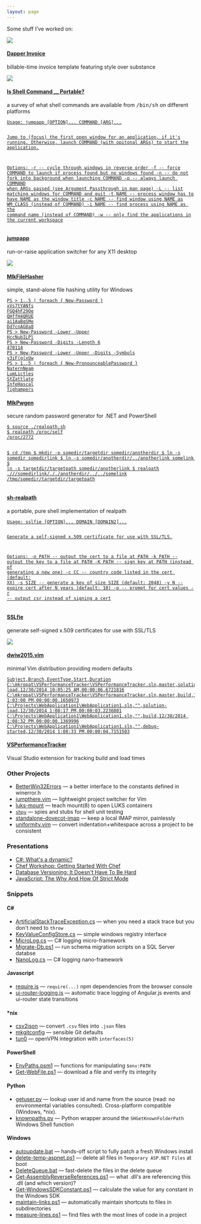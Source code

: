 ```yaml
---
layout: page
---
```


Some stuff I've worked on:

<div class="portfolio">

<div class="portfolio-entry">
  <div class="portfolio-feature">
    <a href="https://github.com/mkropat/dapper-invoice"><img src="assets/index/dapper-invoice.png"/></a>
  </div>
  <div class="portfolio-description">
    <h4><a href="https://github.com/mkropat/dapper-invoice">Dapper Invoice</a></h4>
    <p>billable-time invoice template featuring style over substance</p>
  </div>
</div>

<div class="portfolio-entry">
  <div class="portfolio-feature">
    <a href="http://www.codetinkerer.com/is-shell-portable/">
      <img src="assets/index/is-shell-portable.png" />
    </a>
  </div>
  <div class="portfolio-description">
    <h4><a href="http://www.codetinkerer.com/is-shell-portable/">Is Shell Command __ Portable?</a></h4>
    <p>a survey of what shell commands are available from <tt>/bin/sh</tt> on different platforms</p>
  </div>
</div>

<div class="portfolio-entry">
  <div class="portfolio-feature sh">
    <a href="https://github.com/mkropat/jumpapp">
      <pre><code>Usage: jumpapp [OPTION]... COMMAND [ARG]...

Jump to (focus) the first open window for an application, if it's running.
Otherwise, launch COMMAND (with opitonal ARGs) to start the application.

Options:
-r -- cycle through windows in reverse order
-f -- force COMMAND to launch if process found but no windows found
-n -- do not fork into background when launching COMMAND
-p -- always launch COMMAND when ARGs passed
      (see Argument Passthrough in man page)
-L -- list matching windows for COMMAND and quit
-t NAME -- process window has to have NAME as the window title
-c NAME -- find window using NAME as WM_CLASS (instead of COMMAND)
-i NAME -- find process using NAME as the command name (instead of COMMAND)
-w -- only find the applications in the current workspace</code></pre>
    </a>
  </div>
  <div class="portfolio-description">
    <h4><a href="https://github.com/mkropat/jumpapp">jumpapp</a></h4>
    <p>run-or-raise application switcher for any X11 desktop</p>
  </div>
</div>

<div class="portfolio-entry">
  <div class="portfolio-feature">
    <a href="https://github.com/mkropat/MlkFileHasher"><img src="assets/index/MlkFileHasher.png"/></a>
  </div>
  <div class="portfolio-description">
    <h4><a href="https://github.com/mkropat/MlkFileHasher">MlkFileHasher</a></h4>
    <p>simple, stand-alone file hashing utility for Windows</p>
  </div>
</div>

<div class="portfolio-entry">
  <div class="portfolio-feature powershell">
    <a href="https://github.com/mkropat/MlkPwgen">
      <pre><code>PS > 1..5 | foreach { New-Password }
xVs7tYANfs
FGQ4hF29Oe
QHffH4QRUE
ai1AaBqSMe
Dd7cnAG8a8
PS > New-Password -Lower -Upper
HccNubILPl
PS > New-Password -Digits -Length 6
470114
PS > New-Password -Lower -Upper -Digits -Symbols
y3iF(g(xUw
PS > 1..5 | foreach { New-PronounceablePassword }
NaternNeam
LumLictles
StZattlate
InfeHascal
Tighampers</code></pre>
    </a>
  </div>
  <div class="portfolio-description">
    <h4><a href="https://github.com/mkropat/MlkPwgen">MlkPwgen</a></h4>
    <p>secure random password generator for .NET and PowerShell</p>
  </div>
</div>

<div class="portfolio-entry">
  <div class="portfolio-feature sh">
    <a href="https://github.com/mkropat/sh-realpath">
      <pre><code>$ source ./realpath.sh
$ realpath /proc/self
/proc/2772

$ cd /tmp
$ mkdir -p somedir/targetdir somedir/anotherdir
$ ln -s somedir somedirlink
$ ln -s somedir/anotherdir/../anotherlink somelink
$ ln -s targetdir/targetpath somedir/anotherlink
$ realpath .///somedirlink/././anotherdir/../../somelink
/tmp/somedir/targetdir/targetpath</code></pre>
    </a>
  </div>
  <div class="portfolio-description">
    <h4><a href="https://github.com/mkropat/sh-realpath">sh-realpath</a></h4>
    <p>a portable, pure shell implementation of realpath</p>
  </div>
</div>

<div class="portfolio-entry">
  <div class="portfolio-feature sh">
    <a href="https://github.com/mkropat/sslfie">
      <pre><code>Usage: sslfie [OPTION]... DOMAIN [DOMAIN2]...

Generate a self-signed x.509 certificate for use with SSL/TLS.

Options:
  -o PATH -- output the cert to a file at PATH
  -k PATH -- output the key to a file at PATH
  -K PATH -- sign key at PATH (instead of generating a new one)
  -c CC   -- country code listed in the cert (default: XX)
  -s SIZE -- generate a key of size SIZE (default: 2048)
  -y N    -- expire cert after N years (default: 10)
  -p      -- prompt for cert values
  -r      -- output csr instead of signing a cert</code></pre>
    </a>
  </div>
  <div class="portfolio-description">
    <h4><a href="https://github.com/mkropat/sslfie">SSLfie</a></h4>
    <p>generate self-signed x.509 certificates for use with SSL/TLS</p>
  </div>
</div>

<div class="portfolio-entry">
  <div class="portfolio-feature">
    <a href="https://github.com/mkropat/vim-dwiw2015"><img src="assets/index/dwiw2015.png"/></a>
  </div>
  <div class="portfolio-description">
    <h4><a href="https://github.com/mkropat/vim-dwiw2015">dwiw2015.vim</a></h4>
    <p>minimal Vim distribution providing modern defaults</p>
  </div>
</div>

<div class="portfolio-entry">
  <div class="portfolio-feature">
    <a href="https://github.com/mkropat/VSPerformanceTracker">
      <pre><code>Subject,Branch,EventType,Start,Duration
C:\mkropat\VSPerformanceTracker\VSPerformanceTracker.sln,master,solution-load,12/30/2014 10:05:25 AM,00:00:06.6721816
C:\mkropat\VSPerformanceTracker\VSPerformanceTracker.sln,master,build,12/30/2014 1:03:00 PM,00:00:00.1650973
C:\Projects\WebApplication1\WebApplication1.sln,"",solution-load,12/30/2014 1:08:17 PM,00:00:03.2236001
C:\Projects\WebApplication1\WebApplication1.sln,"",build,12/30/2014 1:08:32 PM,00:00:00.1369996
C:\Projects\WebApplication1\WebApplication1.sln,"",debug-started,12/30/2014 1:08:33 PM,00:00:04.7151503</code></pre>
    </a>
  </div>
  <div class="portfolio-description">
    <h4><a href="https://github.com/mkropat/VSPerformanceTracker">VSPerformanceTracker</a></h4>
    <p>Visual Studio extension for tracking build and load times</p>
  </div>
</div>

</div>

### Other Projects

- [BetterWin32Errors](https://github.com/mkropat/BetterWin32Errors) — a better interface to the constants defined in winerror.h
- [jumpthere.vim](https://github.com/mkropat/vim-jumpthere) — lightweight project switcher for Vim
- [luks-mount](https://github.com/mkropat/luks-mount) — teach mount(8) to open LUKS containers
- [`shpy`](https://github.com/mkropat/shpy) — spies and stubs for shell unit testing
- [standalone-dovecot-imap](https://github.com/mkropat/standalone-dovecot-imap) — keep a local IMAP mirror, painlessly
- [uniformity.vim](https://github.com/mkropat/vim-uniformity) — convert indentation+whitespace across a project to be consistent

### Presentations

- [C#: What's a dynamic?](/presentation-whats-a-dynamic/)
- [Chef Workshop: Getting Started With Chef](/presentation-chef-workshop/)
- [Database Versioning: It Doesn't Have To Be Hard](/presentation-db-versioning/)
- [JavaScript: The Why And How Of Strict Mode](/presentation-js-strict-mode/)

### Snippets

<h4>C#</h4>

- [ArtificialStackTraceException.cs](https://gist.github.com/mkropat/afc501468d669c97f027b52c3adc10b5) — when you need a stack trace but you don't need to `throw`
- [KeyValueConfigStore.cs](https://gist.github.com/mkropat/abf0f1235f0c76034733) — simple windows registry interface
- [MicroLog.cs](https://gist.github.com/mkropat/efa2b76272f900774f27) — C# logging micro-framework
- [Migrate-Db.ps1](https://gist.github.com/mkropat/1ba7ffd1d14f55f63fb3) — run schema migration scripts on a SQL Server databse
- [NanoLog.cs](https://gist.github.com/mkropat/8111690ee4b6fce62620) — C# logging nano-framework

#### Javascript

- [require.js](https://gist.github.com/mkropat/c25ef5fc57d75a042868e6a160c175cf) — `require(...)` npm dependencies from the browser console
- [ui-router-logging.js](https://gist.github.com/mkropat/6de4e1dc3a9577789917) — automatic trace logging of Angular.js events and ui-router state transitions

#### *nix

- [csv2json](https://gist.github.com/mkropat/1fdde16aafe3b769bd1b) — convert `.csv` files into `.json` files
- [mkgitconfig](https://gist.github.com/mkropat/473c5515477e2eb7e008) — sensible Git defaults
- [tun0](https://gist.github.com/mkropat/5b3031fbc35f464ebea8) — openVPN integration with `interfaces(5)`

#### PowerShell

- [EnvPaths.psm1](https://gist.github.com/mkropat/c1226e0cc2ca941b23a9) — functions for manipulating `$env:PATH`
- [Get-WebFile.ps1](https://gist.github.com/mkropat/16c5cf675faf29140e76ca72f0b4c0cf) — download a file and verify its integrity

#### Python

- [getuser.py](https://gist.github.com/mkropat/7559409) — lookup user id and name from the source (read: no environmental variables consulted). Cross-platform compatible (Windows, *nix).
- [knownpaths.py](https://gist.github.com/mkropat/7550097) — Python wrapper around the `SHGetKnownFolderPath` Windows Shell function

#### Windows

- [autoupdate.bat](https://gist.github.com/mkropat/d0f6135d1e754a16b980) — hands-off script to fully patch a fresh Windows install
- [delete-temp-aspnet.ps1](https://gist.github.com/mkropat/8eaf13fb3dc76f4b7626) — delete all files in `Temporary ASP.NET Files` at boot
- [DeleteQueue.bat](https://gist.github.com/mkropat/8d385f15936876ac151d) — fast-delete the files in the delete queue
- [Get-AssemblyReverseReferences.ps1](https://gist.github.com/mkropat/fa8b03dbcff8b9184b20) — what .dll's are referencing this .dll (and which version)?
- [Get-WindowsSDKConstant.ps1](https://gist.github.com/mkropat/d8b744c994eaa59493648f8795d9dde8) — calculate the value for any constant in the Windows SDK
- [maintain-links.ps1](https://gist.github.com/mkropat/fa0bc9179c0610b84543) — automatically maintain shortcuts to files in subdirectories
- [measure-lines.ps1](https://gist.github.com/mkropat/c7741d92fb3ab580f332) — find files with the most lines of code in a project
